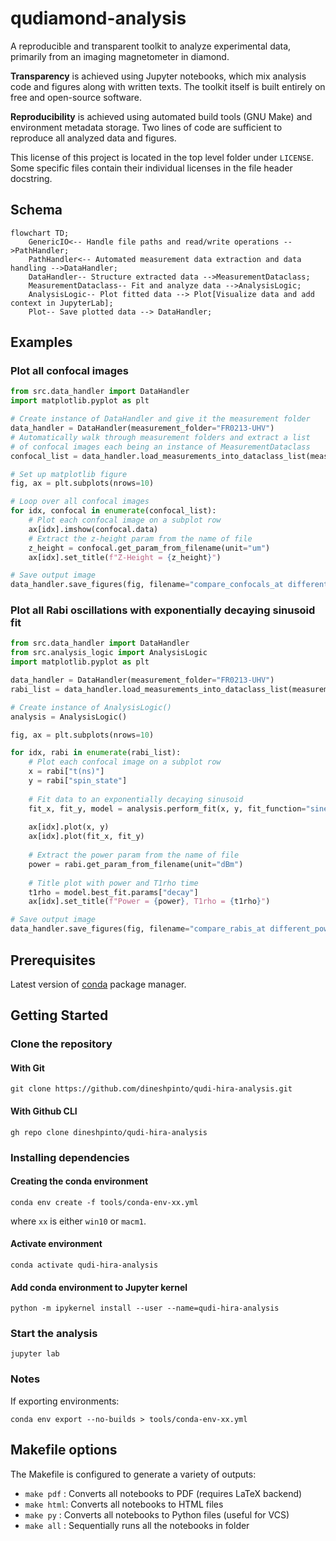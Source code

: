 # qudiamond-analysis

 A reproducible and transparent toolkit to analyze experimental data, primarily from an imaging magnetometer in diamond.

**Transparency** is achieved using Jupyter notebooks, which mix analysis code and figures along with written texts. The toolkit itself is built entirely on free and open-source software.

**Reproducibility** is achieved using automated build tools (GNU Make) and environment metadata storage. Two lines of code are sufficient to reproduce all analyzed data and figures.

This license of this project is located in the top level folder under `LICENSE`. Some specific files contain their individual licenses in the file header docstring.


## Schema

```mermaid
flowchart TD;
    GenericIO<-- Handle file paths and read/write operations -->PathHandler;
    PathHandler<-- Automated measurement data extraction and data handling -->DataHandler;
    DataHandler-- Structure extracted data -->MeasurementDataclass;
    MeasurementDataclass-- Fit and analyze data -->AnalysisLogic;
    AnalysisLogic-- Plot fitted data --> Plot[Visualize data and add context in JupyterLab];
    Plot-- Save plotted data --> DataHandler;
```

## Examples

### Plot all confocal images

```python
from src.data_handler import DataHandler
import matplotlib.pyplot as plt

# Create instance of DataHandler and give it the measurement folder
data_handler = DataHandler(measurement_folder="FR0213-UHV")
# Automatically walk through measurement folders and extract a list
# of confocal images each being an instance of MeasurementDataclass
confocal_list = data_handler.load_measurements_into_dataclass_list(measurement_str="Confocal")

# Set up matplotlib figure
fig, ax = plt.subplots(nrows=10)

# Loop over all confocal images
for idx, confocal in enumerate(confocal_list):
    # Plot each confocal image on a subplot row
    ax[idx].imshow(confocal.data)
    # Extract the z-height param from the name of file
    z_height = confocal.get_param_from_filename(unit="um")
    ax[idx].set_title(f"Z-Height = {z_height}")

# Save output image
data_handler.save_figures(fig, filename="compare_confocals_at different_z_heights")
```

### Plot all Rabi oscillations with exponentially decaying sinusoid fit

```python
from src.data_handler import DataHandler
from src.analysis_logic import AnalysisLogic
import matplotlib.pyplot as plt

data_handler = DataHandler(measurement_folder="FR0213-UHV")
rabi_list = data_handler.load_measurements_into_dataclass_list(measurement_str="Rabi")

# Create instance of AnalysisLogic()
analysis = AnalysisLogic()

fig, ax = plt.subplots(nrows=10)

for idx, rabi in enumerate(rabi_list):
    # Plot each confocal image on a subplot row
    x = rabi["t(ns)"]
    y = rabi["spin_state"]
    
    # Fit data to an exponentially decaying sinusoid
    fit_x, fit_y, model = analysis.perform_fit(x, y, fit_function="sineexponentialdecay")
    
    ax[idx].plot(x, y)
    ax[idx].plot(fit_x, fit_y)
    
    # Extract the power param from the name of file
    power = rabi.get_param_from_filename(unit="dBm")
    
    # Title plot with power and T1rho time
    t1rho = model.best_fit.params["decay"]
    ax[idx].set_title(f"Power = {power}, T1rho = {t1rho}")

# Save output image
data_handler.save_figures(fig, filename="compare_rabis_at different_powers")
```


## Prerequisites
Latest version of [conda](https://docs.conda.io/en/latest/miniconda.html) package manager.

## Getting Started 

### Clone the repository

#### With Git
```shell
git clone https://github.com/dineshpinto/qudi-hira-analysis.git
```

#### With Github CLI
```shell
gh repo clone dineshpinto/qudi-hira-analysis
```

### Installing dependencies

#### Creating the conda environment
```shell
conda env create -f tools/conda-env-xx.yml
```
where `xx` is either `win10` or `macm1`.

#### Activate environment
```shell
conda activate qudi-hira-analysis
```

#### Add conda environment to Jupyter kernel
```shell
python -m ipykernel install --user --name=qudi-hira-analysis
```

### Start the analysis
```shell
jupyter lab
```

### Notes
If exporting environments:
```shell
conda env export --no-builds > tools/conda-env-xx.yml
```

## Makefile options
The Makefile is configured to generate a variety of outputs:

+ `make pdf` : Converts all notebooks to PDF (requires LaTeX backend)
+ `make html`: Converts all notebooks to HTML files
+ `make py`  : Converts all notebooks to Python files (useful for VCS)
+ `make all` : Sequentially runs all the notebooks in folder
